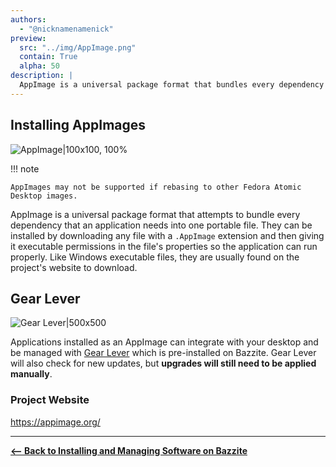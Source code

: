 ```yaml
---
authors:
  - "@nicknamenamenick"
preview:
  src: "../img/AppImage.png"
  contain: True
  alpha: 50
description: |
  AppImage is a universal package format that bundles every dependency an application needs.
---
```


<!-- ANCHOR: METADATA -->
<!--{"url_discourse": "https://universal-blue.discourse.group/docs?topic=2641", "fetched_at": "2024-09-03 16:43:10.114605+00:00"}-->
<!-- ANCHOR_END: METADATA -->

## Installing AppImages

![AppImage|100x100, 100%](../img/AppImage.png)

!!! note
    
    AppImages may not be supported if rebasing to other Fedora Atomic Desktop images.

AppImage is a universal package format that attempts to bundle every dependency that an application needs into one portable file. They can be installed by downloading any file with a `.AppImage` extension and then giving it executable permissions in the file's properties so the application can run properly. Like Windows executable files, they are usually found on the project's website to download.

## Gear Lever

![Gear Lever|500x500](../img/Gear_Level.png)

Applications installed as an AppImage can integrate with your desktop and be managed with [Gear Lever](https://github.com/mijorus/gearlever) which is pre-installed on Bazzite.  Gear Lever will also check for new updates, but **upgrades will still need to be applied manually**.

### Project Website

https://appimage.org/

<hr>

[**<-- Back to Installing and Managing Software on Bazzite**](./index.md)
